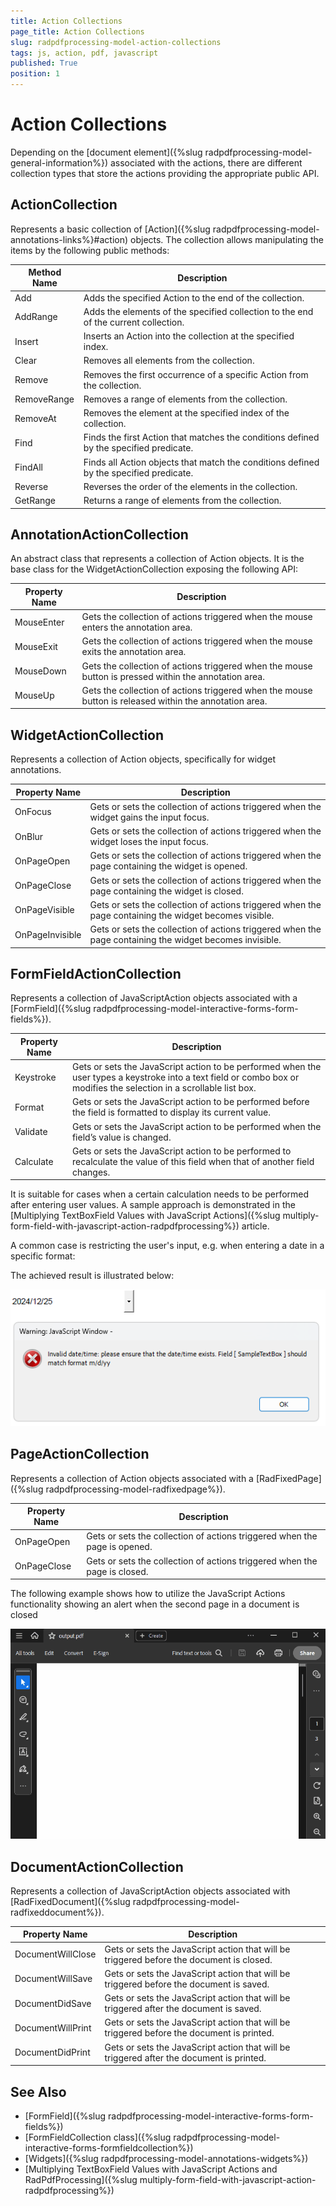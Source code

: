 ```yaml
---
title: Action Collections
page_title: Action Collections
slug: radpdfprocessing-model-action-collections
tags: js, action, pdf, javascript
published: True
position: 1
---
```


# Action Collections

Depending on the [document element]({%slug radpdfprocessing-model-general-information%}) associated with the actions, there are different collection types that store the actions providing the appropriate public API.  

## ActionCollection

Represents a basic collection of [Action]({%slug radpdfprocessing-model-annotations-links%}#action) objects. The collection allows manipulating the items by the following public methods:

|Method Name|Description|
|----|----|
|Add|Adds the specified Action to the end of the collection.|
|AddRange|Adds the elements of the specified collection to the end of the current collection.|
|Insert|Inserts an Action into the collection at the specified index.|
|Clear|Removes all elements from the collection.|
|Remove|Removes the first occurrence of a specific Action from the collection.|
|RemoveRange|Removes a range of elements from the collection.|
|RemoveAt|Removes the element at the specified index of the collection.|
|Find|Finds the first Action that matches the conditions defined by the specified predicate.|
|FindAll|Finds all Action objects that match the conditions defined by the specified predicate.|
|Reverse|Reverses the order of the elements in the collection.|
|GetRange|Returns a range of elements from the collection.|

## AnnotationActionCollection

An abstract class that represents a collection of Action objects. It is the base class for the WidgetActionCollection exposing the following API:

|Property Name|Description|
|----|----|
|MouseEnter|Gets the collection of actions triggered when the mouse enters the annotation area.|
|MouseExit|Gets the collection of actions triggered when the mouse exits the annotation area.|
|MouseDown|Gets the collection of actions triggered when the mouse button is pressed within the annotation area.|
|MouseUp|Gets  the collection of actions triggered when the mouse button is released within the annotation area.|

## WidgetActionCollection

Represents a collection of Action objects, specifically for widget annotations.

|Property Name|Description|
|----|----|
|OnFocus|Gets or sets the collection of actions triggered when the widget gains the input focus.|
|OnBlur|Gets or sets the collection of actions triggered when the widget loses the input focus.|
|OnPageOpen|Gets or sets the collection of actions triggered when the page containing the widget is opened.|
|OnPageClose|Gets or sets the collection of actions triggered when the page containing the widget is closed.|
|OnPageVisible|Gets or sets the collection of actions triggered when the page containing the widget becomes visible.|
|OnPageInvisible|Gets or sets the collection of actions triggered when the page containing the widget becomes invisible.|

## FormFieldActionCollection

Represents a collection of JavaScriptAction objects associated with a [FormField]({%slug radpdfprocessing-model-interactive-forms-form-fields%}).

|Property Name|Description|
|----|----|
|Keystroke|Gets or sets the JavaScript action to be performed when the user types a keystroke into a text field or combo box or modifies the selection in a scrollable list box.|
|Format|Gets or sets the JavaScript action to be performed before the field is formatted to display its current value.|
|Validate|Gets or sets the JavaScript action to be performed when the field’s value is changed.|
|Calculate|Gets or sets the JavaScript action to be performed to recalculate the value of this field when that of another field changes.|

It is suitable for cases when a certain calculation needs to be performed after entering user values. A sample approach is demonstrated in the [Multiplying TextBoxField Values with JavaScript Actions]({%slug multiply-form-field-with-javascript-action-radpdfprocessing%}) article. 

A common case is restricting the user's input, e.g. when entering a date in a specific format:

<snippet id='pdf-form-field-action-collection'/>

The achieved result is illustrated below: 

![JS Action Format FormField](images/js-action-format-form-field.png)  

## PageActionCollection

Represents a collection of Action objects associated with a [RadFixedPage]({%slug radpdfprocessing-model-radfixedpage%}).

|Property Name|Description|
|----|----|
|OnPageOpen|Gets or sets the collection of actions triggered when the page is opened.|
|OnPageClose|Gets or sets the collection of actions triggered when the page is closed.|

The following example shows how to utilize the JavaScript Actions functionality showing an alert when the second page in a document is closed

<snippet id='pdf-page-action-collection'/>

![JS Action Page](images/js-action-page.gif)  

## DocumentActionCollection

Represents a collection of JavaScriptAction objects associated with [RadFixedDocument]({%slug radpdfprocessing-model-radfixeddocument%}).

|Property Name|Description|
|----|----|
|DocumentWillClose|Gets or sets the JavaScript action that will be triggered before the document is closed.|
|DocumentWillSave|Gets or sets the JavaScript action that will be triggered before the document is saved.|
|DocumentDidSave|Gets or sets the JavaScript action that will be triggered after the document is saved.|
|DocumentWillPrint|Gets or sets the JavaScript action that will be triggered before the document is printed.|
|DocumentDidPrint|Gets or sets the JavaScript action that will be triggered after the document is printed.|

## See Also

* [FormField]({%slug radpdfprocessing-model-interactive-forms-form-fields%})
* [FormFieldCollection class]({%slug radpdfprocessing-model-interactive-forms-formfieldcollection%})
* [Widgets]({%slug radpdfprocessing-model-annotations-widgets%}) 
* [Multiplying TextBoxField Values with JavaScript Actions and RadPdfProcessing]({%slug multiply-form-field-with-javascript-action-radpdfprocessing%})
